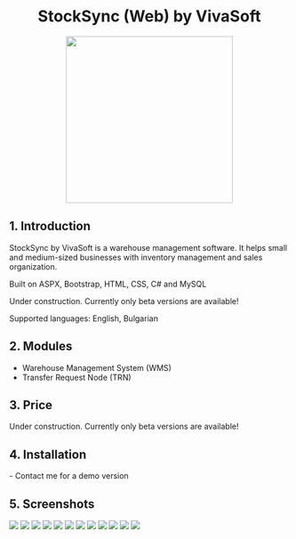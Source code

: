 <h1 align="center">StockSync (Web) by VivaSoft</h1>

<p align="center">
  <img width="300" height="300" src="https://github.com/atanas000/StockSync/blob/6ee08226925381bf24e5b607e838eb24bd1f0f98/photos/StockSync-logos.jpeg">
</p>

<h2>1. Introduction</h2>
<p>StockSync by VivaSoft is a warehouse management software. It helps small and medium-sized businesses with inventory management and sales organization.</p>
<p>Built on ASPX, Bootstrap, HTML, CSS, C# and MySQL</p>
<p>Under construction. Currently only beta versions are available!</p>
<p>Supported languages: English, Bulgarian</p>

<h2>2. Modules</h2>
<ul>
<li>Warehouse Management System (WMS)</li>
<li>Transfer Request Node (TRN)</li>
</ul>

<h2>3. Price</h2>
<p>Under construction. Currently only beta versions are available!</p>

<h2>4. Installation</h2>
- Contact me for a demo version

<h2>5. Screenshots</h2>
<img src="https://github.com/atanas000/StockSync-Web/blob/acb564dc261ec346218894dcd5c372bc6d2ba200/photos/login.png">
<img src="https://github.com/atanas000/StockSync-Web/blob/acb564dc261ec346218894dcd5c372bc6d2ba200/photos/dashboard.png">
<img src="https://github.com/atanas000/StockSync-Web/blob/acb564dc261ec346218894dcd5c372bc6d2ba200/photos/search-order.png">
<img src="https://github.com/atanas000/StockSync-Web/blob/acb564dc261ec346218894dcd5c372bc6d2ba200/photos/orders-results.png">
<img src="https://github.com/atanas000/StockSync-Web/blob/acb564dc261ec346218894dcd5c372bc6d2ba200/photos/order-details.png">
<img src="https://github.com/atanas000/StockSync-Web/blob/acb564dc261ec346218894dcd5c372bc6d2ba200/photos/new order.png">
<img src="https://github.com/atanas000/StockSync-Web/blob/acb564dc261ec346218894dcd5c372bc6d2ba200/photos/addClient.png">
<img src="https://github.com/atanas000/StockSync-Web/blob/acb564dc261ec346218894dcd5c372bc6d2ba200/photos/addProduct.png">
<img src="https://github.com/atanas000/StockSync-Web/blob/acb564dc261ec346218894dcd5c372bc6d2ba200/photos/shoppingCart.png">
<img src="https://github.com/atanas000/StockSync-Web/blob/acb564dc261ec346218894dcd5c372bc6d2ba200/photos/customers.png">
<img src="https://github.com/atanas000/StockSync-Web/blob/acb564dc261ec346218894dcd5c372bc6d2ba200/photos/products.png">
<img src="https://github.com/atanas000/StockSync-Web/blob/acb564dc261ec346218894dcd5c372bc6d2ba200/photos/profile.png">
